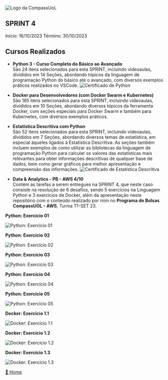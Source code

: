 ![Logo da CompassUoL](/img/Logo_CompassUOL.png)
## SPRINT 4
Início: 16/10/2023 Término: 30/10/2023

## Cursos Realizados

* **Python 3 - Curso Completo do Básico ao Avançado** </br>
São 24 itens selecionados para esta SPRINT, incluindo videoaulas, divididos em 14 Seções, abordando tópicos da linguagem de programação Python do básico até o avançado, com diversos exemplos práticos realizados no VSCode.
![Certificado de Python](/img/UC-f465ac9f-a747-4a5b-874c-75e8b88f3204.jpg)

* **Docker para Desenvolvedores (com Docker Swarm e Kubernetes)**</br>
São 185 itens selecionados para esta SPRINT, incluindo videoaulas, divididos em 10 Seções, abordando diversos tópicos da ferramenta Docker, com seções especiais para Docker Swarm e também para Kubernetes, com diversos exemplos práticos.

* **Estatística Descritiva com Python**</br>
São 52 itens selecionados para esta SPRINT, incluindo videoaulas, divididos em 7 Seções, abordando diversos temas de estatística, em especial àqueles ligados à Estatística Descritiva. As seções também incluem exemplos de como utilizar as bibliotecas da linguagem de programação Python para calcular os valores das estatísticas mais relevantes para obter informações descritivas de qualquer base de dados, bem como gerar gráficos para melhor apresentação e compreensão das informações.
![Certificado de Estatística Descritiva](/img/UC-137e2a69-d846-40d1-8f91-15df55ba4342.jpg)

* **Data & Analytics - PB - AWS 4/10**</br>
Contém as tarefas a serem entregues na SPRINT 4, que neste caso consiste na resolução de 6 desafios, sendo 5 exercícios na Linguagem Python e 3 exercícios de Docker, além da apresentação neste repositório com o conteúdo realizado por mim no **Programa de Bolsas CompassUOL - AWS**, Turma T1-SET 23.

**Python: Exercício 01**

![Python: Exercício 01](/SPRINT%204/img/Ex01.png)

**Python: Exercício 02**

![Python: Exercício 02](/SPRINT%204/img/Ex02.png)

**Python: Exercício 03**

![Python: Exercício 03](/SPRINT%204/img/Ex03.png)

**Python: Exercício 04**

![Python: Exercício 04](/SPRINT%204/img/Ex04.png)

**Python: Exercício 05**

![Python: Exercício 05](/SPRINT%204/img/Ex05.png)

**Docker: Exercício 1.1**

![Docker: Exercício 1.1](/SPRINT%204/img/Ex1.1%20Docker.png)

**Docker: Exercício 1.2**

![Docker: Exercício 1.2](/SPRINT%204/img/Ex1.2%20Docker.png)

**Docker: Exercício 1.3**

![Docker: Exercício 1.3](/SPRINT%204/img/Ex1.3%20Docker.png)



[:file_folder: Home](/)